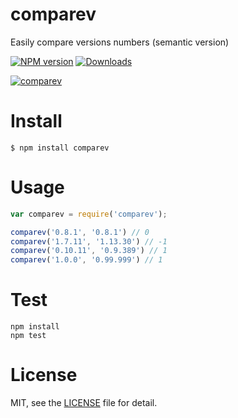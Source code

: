# comparev
Easily compare versions numbers (semantic version)

[![NPM version][npm-image]][npm-url] [![Downloads][downloads-image]][npm-url]

[![comparev](https://nodei.co/npm/comparev.png)](https://npmjs.org/package/comparev)

[npm-url]: https://npmjs.org/package/comparev
[downloads-image]: http://img.shields.io/npm/dm/comparev.svg
[npm-image]: http://img.shields.io/npm/v/comparev.svg

# Install

```
$ npm install comparev
```

# Usage

```js
var comparev = require('comparev');

comparev('0.8.1', '0.8.1') // 0
comparev('1.7.11', '1.13.30') // -1
comparev('0.10.11', '0.9.389') // 1
comparev('1.0.0', '0.99.999') // 1
```

# Test

```
npm install
npm test
```

# License

MIT, see the [LICENSE](/LICENSE) file for detail.